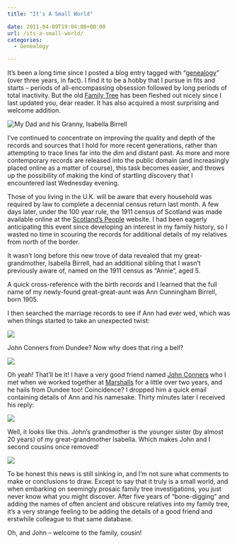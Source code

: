 ```yaml
---
title: "It's A Small World"

date: 2011-04-09T19:04:00+00:00
url: /its-a-small-world/
categories:
  - Genealogy

---
```

It’s been a long time since I posted a blog entry tagged with “[genealogy][1]” (over three years, in fact). I find it to be a hobby that I pursue in fits and starts – periods of all-encompassing obsession followed by long periods of total inactivity. But the old [Family Tree][2] has been fleshed out nicely since I last updated you, dear reader. It has also acquired a most surprising and welcome addition.

![My Dad and his Granny, Isabella Birrell](https://blogstouks01.z33.web.core.windows.net/2023/08/DadAndGranny_5.jpg)

I’ve continued to concentrate on improving the quality and depth of the records and sources that I hold for more recent generations, rather than attempting to trace lines far into the dim and distant past. As more and more contemporary records are released into the public domain (and increasingly placed online as a matter of course), this task becomes easier, and throws up the possibility of making the kind of startling discovery that I encountered last Wednesday evening.

Those of you living in the U.K. will be aware that every household was required by law to complete a decennial census return last month. A few days later, under the 100 year rule, the 1911 census of Scotland was made available online at the [Scotland’s People][3] website. I had been eagerly anticipating this event since developing an interest in my family history, so I wasted no time in scouring the records for additional details of my relatives from north of the border.

It wasn’t long before this new trove of data revealed that my great-grandmother, Isabella Birrell, had an additional sibling that I wasn’t previously aware of, named on the 1911 census as “Annie”, aged 5.

A quick cross-reference with the birth records and I learned that the full name of my newly-found great-great-aunt was Ann Cunningham Birrell, born 1905.

I then searched the marriage records to see if Ann had ever wed, which was when things started to take an unexpected twist:

![](https://blogstouks01.z33.web.core.windows.net/2023/08/Marriage_JohnConners_AnnBirrell_1933_2.png)

John Conners from Dundee? Now why does that ring a bell?

![](https://blogstouks01.z33.web.core.windows.net/2023/08/jc_3.jpg)

Oh yeah! That’ll be it! I have a very good friend named [John Conners][4] who I met when we worked together at [Marshalls][5] for a little over two years, and he hails from Dundee too! Coincidence? I dropped him a quick email containing details of Ann and his namesake. Thirty minutes later I received his reply:

![](https://blogstouks01.z33.web.core.windows.net/2023/08/jcemail_6.png)

Well, it looks like this. John’s grandmother is the younger sister (by almost 20 years) of my great-grandmother Isabella. Which makes John and I second cousins once removed!

![](https://blogstouks01.z33.web.core.windows.net/2023/08/JamesBirrell_2.png)

To be honest this news is still sinking in, and I’m not sure what comments to make or conclusions to draw. Except to say that it truly is a small world, and when embarking on seemingly prosaic family tree investigations, you just never know what you might discover. After five years of “bone-digging” and adding the names of often ancient and obscure relatives into my family tree, it’s a very strange feeling to be adding the details of a good friend and erstwhile colleague to that same database.

Oh, and John – welcome to the family, cousin!

 [1]: https://blog.iannelson.uk/tags/genealogy
 [2]: https://familytree.iannelson.uk
 [3]: http://www.scotlandspeople.gov.uk
 [4]: http://johnsadventures.com/
 [5]: http://www.marshalls.co.uk